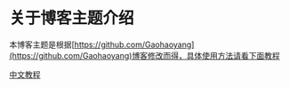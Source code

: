 # 关于博客主题介绍

本博客主题是根据[https://github.com/Gaohaoyang](https://github.com/Gaohaoyang)博客修改而得，具体使用方法请看下面教程

[中文教程](https://github.com/Gaohaoyang/gaohaoyang.github.io/blob/master/README-zh-cn.md)
